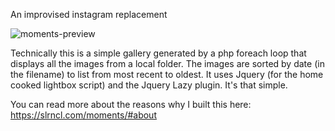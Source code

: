 An improvised instagram replacement

![moments-preview](https://user-images.githubusercontent.com/10632534/210153134-c1a9b9c3-9c2a-44fb-a54b-67a7f18bc280.gif)

Technically this is a simple gallery generated by a php foreach loop that displays all the images from a local folder. The images are sorted by date (in the filename) to list from most recent to oldest. It uses Jquery (for the home cooked lightbox script) and the Jquery Lazy plugin. It's that simple.

You can read more about the reasons why I built this here: https://slrncl.com/moments/#about
